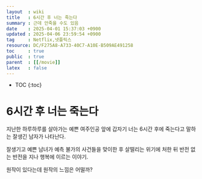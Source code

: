```yaml
---
layout  : wiki
title   : 6시간 후 너는 죽는다 
summary : 근데 안죽을 수도 있음 
date    : 2025-04-01 15:37:03 +0900
updated : 2025-04-06 23:59:54 +0900
tag     : Netflix,넷플릭스 
resource: DC/F275A8-A733-40C7-A10E-B509AE491258
toc     : true
public  : true
parent  : [[/movie]] 
latex   : false
---
```

* TOC
{:toc}

# 6시간 후 너는 죽는다
지난한 하루하루를 살아가는 예쁜 여주인공 앞에 갑자기 너는 6시간 후에 죽는다고 말하는 잘생긴 남자가 나타난다.

잘생기고 예쁜 남녀가 예측 불가의 사건들을 맞이한 후 살떨리는 위기에 처한 뒤 반전 없는 반전을 지나 행복에 이르는 이야기.

원작이 있다는데 원작의 느낌은 어떨까?
